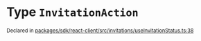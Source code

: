 # Type `InvitationAction`
<sub>Declared in [packages/sdk/react-client/src/invitations/useInvitationStatus.ts:38](https://github.com/dxos/dxos/blob/664e23dbe/packages/sdk/react-client/src/invitations/useInvitationStatus.ts#L38)</sub>






